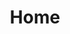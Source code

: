 ---
title: Home
home: true
actions:
  - text: Get Started
    link: /getting-started.html
    type: primary
  - text: Explore
    link: /services.html
    type: secondary
features:
  - title: Ponjo API
    details: A developer utility API to integrate services by Ponjo Studios with your work, with a focus on simplicity.
  - title: Elixir Music
    details: Full setup documentation for Elixir, an advanced music bot for Discord, as well as documentation for its API. 
  - title: Ponjo Pastes
    details: Complete API documentation for Ponjo Pastes, a simple and easy-to-use code and plain text sharing service.
head:
  - [meta, { name: title, content: Ponjo Studios • Docs }]
  - [meta, { name: description, content: The official documentation for Ponjo Studios. Here, you can find everything you need to integrate our services with your work, without hassle. }]
  - [meta, { name: author, content: Ben Petrillo }]
  - [meta, { property: og:title, content: Ponjo Studios • Docs }]
  - [meta, { property: og:site_name, content: docs.benpetrillo.dev }]
  - [meta, { property: og:description, content: The official documentation for Ponjo Studios. Here, you can find everything you need to integrate our services with your work, without hassle. }]
  - [meta, { property: og:image, content: https://benpetrillo.dev/favicon.png }]
  - [meta, { property: og:image_secure_url, content: https://benpetrillo.dev/favicon.png }]
  - [meta, { property: og:url, content: https://docs.benpetrillo.dev }]
  - [meta, { property: og:type, content: website }]
  - [meta, { property: og:image:alt, content: Ponjo Studios }]
  - [meta, { property: og:locale, content: en_US }]
  - [meta, { property: og:updated_time, content: 2024-07-13T00:00:00Z }]
  - [meta, { name: theme-color, content: "#4295f4" }]
  - [meta, { name: keywords, content: ben petrillo ponjo studios elixir ponjo pastes ponjo api }]
footer: MIT Licensed | © 2024 Ben Petrillo.
---